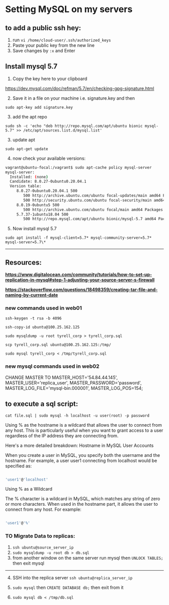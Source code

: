 # Setting MySQL on my servers

## to add a public ssh hey:

1. run `vi /home/cloud-user/.ssh/authorized_keys`
2. Paste your public key from the new line
3. Save changes by `:x` and Enter

## Install mysql 5.7

1. Copy the key here to your clipboard

https://dev.mysql.com/doc/refman/5.7/en/checking-gpg-signature.html

2. Save it in a file on your machine i.e. signature.key and then

`sudo apt-key add signature.key`

3. add the apt repo

`sudo sh -c 'echo "deb http://repo.mysql.com/apt/ubuntu bionic mysql-5.7" >> /etc/apt/sources.list.d/mysql.list'`

3. update apt

`sudo apt-get update`

4. now check your available versions:

```bash
vagrant@ubuntu-focal:/vagrant$ sudo apt-cache policy mysql-server
mysql-server:
  Installed: (none)
  Candidate: 8.0.27-0ubuntu0.20.04.1
  Version table:
     8.0.27-0ubuntu0.20.04.1 500
        500 http://archive.ubuntu.com/ubuntu focal-updates/main amd64 Packages
        500 http://security.ubuntu.com/ubuntu focal-security/main amd64 Packages
     8.0.19-0ubuntu5 500
        500 http://archive.ubuntu.com/ubuntu focal/main amd64 Packages
     5.7.37-1ubuntu18.04 500
        500 http://repo.mysql.com/apt/ubuntu bionic/mysql-5.7 amd64 Packages
```

5. Now install mysql 5.7

`sudo apt install -f mysql-client=5.7* mysql-community-server=5.7* mysql-server=5.7\*`

---

## Resources:

**https://www.digitalocean.com/community/tutorials/how-to-set-up-replication-in-mysql#step-1-adjusting-your-source-server-s-firewall**

**https://stackoverflow.com/questions/18498359/creating-tar-file-and-naming-by-current-date**

### new commands used in web01

`ssh-keygen -t rsa -b 4096`

`ssh-copy-id ubuntu@100.25.162.125`

`sudo mysqldump -u root tyrell_corp > tyrell_corp.sql`

`scp tyrell_corp.sql ubuntu@100.25.162.125:/tmp/`

`sudo mysql tyrell_corp < /tmp/tyrell_corp.sql`

### new mysql commands used in web02

CHANGE MASTER TO
MASTER_HOST='54.84.44.145',
MASTER_USER='replica_user',
MASTER_PASSWORD='password',
MASTER_LOG_FILE='mysql-bin.000001',
MASTER_LOG_POS=154;

## to execute a sql script:

`cat file.sql | sudo mysql -h localhost -u user(root) -p password`

Using % as the hostname is a wildcard that allows the user to connect from any host. This is particularly useful when you want to grant access to a user regardless of the IP address they are connecting from.

Here's a more detailed breakdown:
Hostname in MySQL User Accounts

When you create a user in MySQL, you specify both the username and the hostname. For example, a user user1 connecting from localhost would be specified as:

```sql

'user1'@'localhost'
```

Using % as a Wildcard

The % character is a wildcard in MySQL, which matches any string of zero or more characters. When used in the hostname part, it allows the user to connect from any host. For example:

```sql

'user1'@'%'
```

### TO Migrate Data to replicas:

1. `ssh ubuntu@source_server_ip`
2. `sudo mysqldump -u root db > db.sql`
3. from another window on the same server run mysql then `UNLOCK TABLES;` then exit mysql

---

4. SSH into the replica server `ssh ubuntu@replica_server_ip`

5. `sudo mysql` then `CREATE DATABASE db;` then exit from it

6. `sudo mysql db < /tmp/db.sql`
